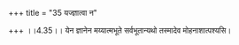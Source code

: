+++
title = "35 यज्ज्ञात्वा न"

+++
।।4.35।। येन ज्ञानेन मय्यात्मभूते सर्वभूतान्यथो तस्मादेव मोहनाशात्पश्यसि।
